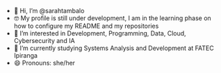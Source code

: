 - 👋 Hi, I’m @sarahtambalo
- 🤓 My profile is still under development, I am in the learning phase on how to configure my README and my repositories
- 👀 I’m interested in Development, Programming, Data, Cloud, Cybersecurity and IA
- 🌱 I’m currently studying Systems Analysis and Development at FATEC Ipiranga
- 😄 Pronouns: she/her

<!---
sarahtambalo/sarahtambalo is a ✨ special ✨ repository because its `README.md` (this file) appears on your GitHub profile.
You can click the Preview link to take a look at your changes.
--->
